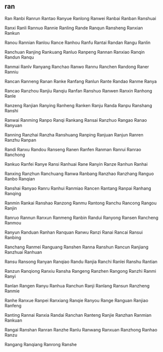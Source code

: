 ran
---

Ran Ranbi Ranrun Rantao Ranyue Ranlong Ranwei Ranbai Ranban Ranshuai

Ranxi Ranli Rannuo Rannie Ranling Rande Ranqun Ransheng Ranxian Rankun

Ranou Rannian Ranlou Rance Ranhou Ranfu Rantai Randan Rangu Ranlin

Ranchuan Ranjing Rankuang Ranluo Ranpeng Rannan Ranxiao Ranqin Randun Ranqu

Ranmai Ranlv Ranyang Ranchao Ranwo Rannu Ranchen Randong Raner Ranniu

Rancan Ranneng Ranan Ranke Ranfang Ranlun Rante Randao Ranme Ranya

Rancao Ranzhou Ranjiu Ranqiu Ranfan Ranshuo Ranwen Ranxin Ranhong Ranle

Ranzeng Ranjian Ranying Ranheng Ranken Ranju Randa Ranpu Ranshang Ranshi

Ranwai Ranming Ranpo Ranqi Rankang Ransai Ranzhuo Rangao Ranao Ranyuan

Ranning Ranzhai Ranzha Ranshuang Ranping Ranjuan Ranjun Ranren Ranzhu Ranpan

Randi Ranxu Randou Ranseng Ranen Ranfen Ranman Ranrui Ranrao Ranchong

Rankuo Ranfei Ranye Ransi Ranhuai Rane Ranyin Ranze Ranhun Ranhai

Ranxing Ranzhun Ranchuang Ranwa Ranbang Ranzhao Ranzhang Ranguo Ranbo   Ranqian

Ranshai Ranyao Ranru Ranhui Ranmiao Rancen Rantang Ranpai Ranhang Ranqing

Ranmin Rankai Ranshao Ranzong Ranmu Rantong Ranchu Rancong Rangou Ranjin

Ranruo Rannun Ranxun Ranmeng Ranbin Randui Ranyong Ransen Rancheng Ranmou

Ranyun Randuan Ranhan Ranquan Ranwu Ranzi Ranai Rancai Ransui Ranbing

Ranchang Ranmei Ranguang Ranshen Ranna Ranshun Rancun Ranjiang Ranzhuai Ranhuan

Ransu Ransong Ranyan Ranqiao Randu Ranjia Ranchi Ranlei Ranshu Rantian

Ranzun Ranqiong Ranxiu Ransha Rangeng Ranzhen Rangong Ranzhi Ranmi Ranyi

Ranlan Rangen Ranyu Ranhua Ranchun Ranji Ranlang Ransun Ranzheng Ranmie

Ranhe Ranxue Ranpei Ranxiang Ranqie Ranyou Range Ranguan Ranjiao Ranfeng

Ranting Rannai Ranxia Randai Ranchan Ranteng Ranjie Ranzhan Ranmian Rankuan

Rangai Ranshan Ranran Ranzhe Ranlu Ranwang Ranxuan Ranzhong Ranhao Ranzu

Rangang Ranqiang Ranrong Ranshe 